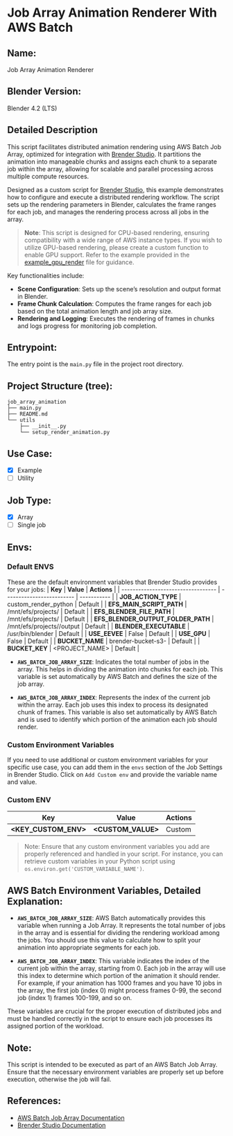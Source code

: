 # Job Array Animation Renderer With AWS Batch 

## Name:
Job Array Animation Renderer

## Blender Version:
Blender 4.2 (LTS)

## Detailed Description
This script facilitates distributed animation rendering using AWS Batch Job Array, optimized for integration with <a href="https://www.brenderstudio.com" target="_blank">Brender Studio</a>. It partitions the animation into manageable chunks and assigns each chunk to a separate job within the array, allowing for scalable and parallel processing across multiple compute resources.

Designed as a custom script for <a href="https://www.brenderstudio.com" target="_blank">Brender Studio</a>, this example demonstrates how to configure and execute a distributed rendering workflow. The script sets up the rendering parameters in Blender, calculates the frame ranges for each job, and manages the rendering process across all jobs in the array.

> **Note**: This script is designed for CPU-based rendering, ensuring compatibility with a wide range of AWS instance types. If you wish to utilize GPU-based rendering, please create a custom function to enable GPU support. Refer to the example provided in the [example_gpu_render](/examples/single_scripts/example_gpu_render/render_gpu.py) file for guidance.


Key functionalities include:
- **Scene Configuration**: Sets up the scene’s resolution and output format in Blender.
- **Frame Chunk Calculation**: Computes the frame ranges for each job based on the total animation length and job array size.
- **Rendering and Logging**: Executes the rendering of frames in chunks and logs progress for monitoring job completion.

## Entrypoint:
The entry point is the `main.py` file in the project root directory.


## Project Structure (tree):
```
job_array_animation
├── main.py
├── README.md
└── utils
    ├── __init__.py
    └── setup_render_animation.py
```


## Use Case:
- [x] Example
- [ ] Utility 

## Job Type:
- [x] Array
- [ ] Single job

## Envs:

### Default ENVS
These are the default environment variables that Brender Studio provides for your jobs:
| **Key**                            | **Value**                 | **Actions** |
| ---------------------------------- | ------------------------- | ----------- |
| **JOB_ACTION_TYPE**                | custom_render_python      | Default     |
| **EFS_MAIN_SCRIPT_PATH**           | /mnt/efs/projects/        | Default     |
| **EFS_BLENDER_FILE_PATH**          | /mnt/efs/projects/        | Default     |
| **EFS_BLENDER_OUTPUT_FOLDER_PATH** | /mnt/efs/projects//output | Default     |
| **BLENDER_EXECUTABLE**             | /usr/bin/blender          | Default     |
| **USE_EEVEE**                      | False                     | Default     |
| **USE_GPU**                        | False                     | Default     |
| **BUCKET_NAME**                    | brender-bucket-s3-<UUID>  | Default     |
| **BUCKET_KEY**                     | <PROJECT_NAME>            | Default     |


- **`AWS_BATCH_JOB_ARRAY_SIZE`**:  Indicates the total number of jobs in the array. This helps in dividing the animation into chunks for each job. This variable is set automatically by AWS Batch and defines the size of the job array.

- **`AWS_BATCH_JOB_ARRAY_INDEX`**: Represents the index of the current job within the array. Each job uses this index to process its designated chunk of frames. This variable is also set automatically by AWS Batch and is used to identify which portion of the animation each job should render.


### Custom Environment Variables
If you need to use additional or custom environment variables for your specific use case, you can add them in the `envs` section of the Job Settings in Brender Studio. Click on `Add Custom env` and provide the variable name and value.

### Custom ENV
| **Key**                            | **Value**                 | **Actions** |
| ---------------------------------- | ------------------------- | ----------- |
| **<KEY_CUSTOM_ENV>**               | **<CUSTOM_VALUE>**        | Custom      |


> Note: Ensure that any custom environment variables you add are properly referenced and handled in your script. For instance, you can retrieve custom variables in your Python script using `os.environ.get('CUSTOM_VARIABLE_NAME')`.


## AWS Batch Environment Variables, Detailed Explanation:

- **`AWS_BATCH_JOB_ARRAY_SIZE`**: AWS Batch automatically provides this variable when running a Job Array. It represents the total number of jobs in the array and is essential for dividing the rendering workload among the jobs. You should use this value to calculate how to split your animation into appropriate segments for each job.

- **`AWS_BATCH_JOB_ARRAY_INDEX`**: This variable indicates the index of the current job within the array, starting from 0. Each job in the array will use this index to determine which portion of the animation it should render. For example, if your animation has 1000 frames and you have 10 jobs in the array, the first job (index 0) might process frames 0-99, the second job (index 1) frames 100-199, and so on.

These variables are crucial for the proper execution of distributed jobs and must be handled correctly in the script to ensure each job processes its assigned portion of the workload.


## Note:
This script is intended to be executed as part of an AWS Batch Job Array. Ensure that the necessary environment variables are properly set up before execution, otherwise the job will fail.


## References:
- [AWS Batch Job Array Documentation](https://docs.aws.amazon.com/batch/latest/userguide/array_jobs.html)
- [Brender Studio Documentation](https://brenderstudio.com/docs)